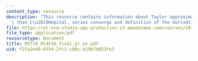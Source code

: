 ```yaml
---
content_type: resource
description: "This resource contains information about Taylor approximations rather\
  \ than L\u2019Hopital, series converge and definition of the derivative."
file: https://ol-ocw-studio-app-production.s3.amazonaws.com/courses/18-014-calculus-with-theory-fall-2010/f25a2e406f542fc1c80cb29b7b053fe3_MIT18_014F10_final_pr_ex.pdf
file_type: application/pdf
resourcetype: Document
title: MIT18_014F10_final_pr_ex.pdf
uid: f25a2e40-6f54-2fc1-c80c-b29b7b053fe3
---
```

